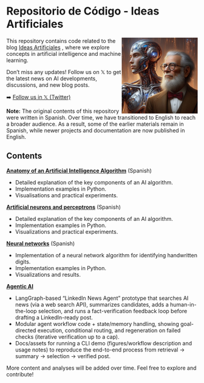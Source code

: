 # Repositorio de Código - Ideas Artificiales

<img src="RDIsaac.jpeg" alt="Descripción de la imagen" width="200" align="right">

This repository contains code related to the blog [Ideas Artificiales](https://ideas-artificiales.es/en/ia_en/)
, where we explore concepts in artificial intelligence and machine learning.

Don’t miss any updates! Follow us on 𝕏 to get the latest news on AI developments, discussions, and new blog posts.

➡️ [Follow us in 𝕏 (Twitter)](https://twitter.com/intent/follow?original_referer=https%3A%2F%2Fideas-artificiales.es%2F&ref_src=twsrc%5Etfw%7Ctwcamp%5Ebuttonembed%7Ctwterm%5Efollow%7Ctwgr%5ERDOlivaw_en&region=follow_link&screen_name=RDOlivaw_en_)

**Note:** The original contents of this repository were written in Spanish. Over time, we have transitioned to English to reach a broader audience. As a result, some of the earlier materials remain in Spanish, while newer projects and documentation are now published in English.

## Contents

**[Anatomy of an Artificial Intelligence Algorithm](https://github.com/DrAnonimo/IdeasArtificiales/tree/main/Anatom%C3%ADaAlgoritmoIA)** (Spanish)
- Detailed explanation of the key components of an AI algorithm.
- Implementation examples in Python.
- Visualisations and practical experiments.
 

**[Artificial neurons and perceptrons](https://github.com/DrAnonimo/IdeasArtificiales/tree/neurona-artificial/NeuronasArtificialesPerceptron)** (Spanish)
- Detailed explanation of the key components of an AI algorithm.
- Implementation examples in Python.
- Visualizations and practical experiments.

**[Neural networks](https://github.com/DrAnonimo/IdeasArtificiales/tree/AgenticAI/RedesNeuronales)** (Spanish)
- Implementation of a neural network algorithm for identifying handwritten digits.
- Implementation examples in Python.
- Visualizations and results.

**[Agentic AI](https://github.com/DrAnonimo/IdeasArtificiales/tree/AgenticAI/RedesNeuronales)**
- LangGraph-based “LinkedIn News Agent” prototype that searches AI news (via a web search API), summarizes candidates, adds a human-in-the-loop selection, and runs a fact-verification feedback loop before drafting a LinkedIn-ready post.
- Modular agent workflow code + state/memory handling, showing goal-directed execution, conditional routing, and regeneration on failed checks (iterative verification up to a cap).
- Docs/assets for running a CLI demo (figures/workflow description and usage notes) to reproduce the end-to-end process from retrieval → summary → selection → verified post.

More content and analyses will be added over time. Feel free to explore and contribute!



